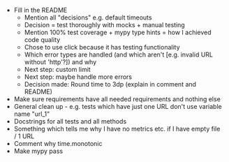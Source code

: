 * Fill in the README
    - Mention all "decisions" e.g. default timeouts
    - Decision = test thoroughly with mocks + manual testing
    - Mention 100% test coverage + mypy type hints = how I achieved code quality
    - Chose to use click because it has testing functionality
    - Which error types are handled (and which aren't [e.g. invalid URL without 'http'?]) and why
    - Next step: custom limit
    - Next step: maybe handle more errors
    - Decision made: Round time to 3dp (explain in comment and README)
* Make sure requirements have all needed requirements and nothing else
* General clean up - e.g. tests which have just one URL don't use variable name "url_1"
* Docstrings for all tests and all methods
* Something which tells me why I have no metrics etc. if I have empty file / 1 URL
* Comment why time.monotonic
* Make mypy pass